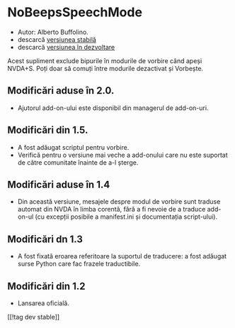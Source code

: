 # NoBeepsSpeechMode #
*	 Autor: Alberto Buffolino.
*	 descarcă [versiunea stabilă][1]
*	 descarcă [versiunea în dezvoltare][2]

Acest supliment exclude bipurile în modurile de vorbire când apeși
NVDA+S. Poți doar să comuți între modurile dezactivat și Vorbește.

## Modificări aduse în 2.0. ##
*	 Ajutorul add-on-ului este disponibil din managerul de add-on-uri.

## Modificări din 1.5. ##
*	 A fost adăugat scriptul pentru vorbire.
*	 Verifică pentru o versiune mai veche a add-onului care nu este suportat
   de către comunitate înainte de a-l șterge.

## Modificări aduse în 1.4 ##
*	 Din această versiune, mesajele despre modul de vorbire sunt traduse
   automat din NVDA în limba corentă, fără a fi nevoie de a traduce
   add-on-ul  (cu excepții posibile a manifest.ini și documentația
   script-ului).

## Modificări dn 1.3 ##
*	 A fost fixată eroarea referitoare la suportul de traducere: a fost
   adăugat surse Python care fac frazele traductibile.

## Modificări din 1.2 ##
*	 Lansarea oficială.

[[!tag dev stable]]

[1]: https://www.nvaccess.org/addonStore/legacy?file=noBeepsSpeechMode

[2]: https://www.nvaccess.org/addonStore/legacy?file=noBeepsSpeechMode-dev
